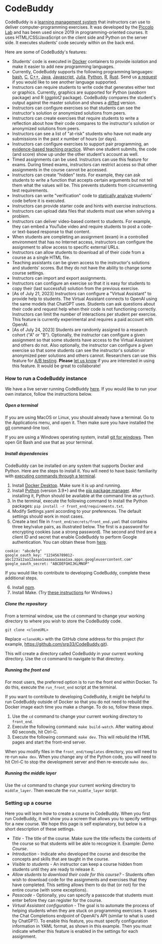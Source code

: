 # CodeBuddy

CodeBuddy is a [learning management system](https://en.wikipedia.org/wiki/Learning_management_system) that instructors can use to deliver computer-programming exercises. It was developed by the [Piccolo Lab](https://piccolo.byu.edu) and has been used since 2019 in programming-oriented courses. It uses HTML/CSS/JavaScript on the client side and Python on the server side. It executes students' code securely within  on the back end. 

Here are some of CodeBuddy's features:

* Students' code is executed in [Docker](https://www.docker.com) containers to provide isolation and make it easier to add new programming languages.
* Currently, CodeBuddy supports the following programming languages: [bash](https://en.wikipedia.org/wiki/Bash_(Unix_shell)), [C](https://en.wikipedia.org/wiki/C_(programming_language)), [C++](https://en.wikipedia.org/wiki/C%2B%2B), [Java](https://en.wikipedia.org/wiki/Java_(programming_language)),  [Javascript](https://en.wikipedia.org/wiki/JavaScript), [Julia](https://en.wikipedia.org/wiki/Julia_(programming_language)), [Python](https://www.python.org), [R](https://www.r-project.org), [Rust](https://www.rust-lang.org/). Send us [a request](https://github.com/srp33/CodeBuddy/issues) if you would like to see another language supported.
* Instructors can require students to write code that generates either text or graphics. Currently, graphics are supported for Python (*seaborn* package) and R (*ggplot2* package). CodeBuddy compares the student's output against the master solution and shows a [diffed](https://en.wikipedia.org/wiki/File_comparison) version.
* Instructors can configure exercises so that students can see the instructor's solution or anonymized solutions from peers.
* Instructors can create exercises that require students to write a reflection about how their code compares to the instructor's solution or anonymized solutions from peers.
* Instructors can see a list of "at-risk" students who have not made any submissions in the past *x* number of hours (or days).
* Instructors can configure exercises to support pair programming, an [evidence-based teaching practice](https://dl.acm.org/doi/10.1145/1921607.1921609). When one student submits, the code (and score) show up under the other student's account as well.
* Timed assignments can be used. Instructors can use this feature for exams. During timed exams, instructors can restrict access so that other assignments in the course cannot be accessed.
* Instructors can create "hidden" tests. For example, they can ask students to write a function that accepts certain arguments but not tell them what the values will be. This prevents students from circumventing test requirements.
* Instructors can write "verification" code to [statically analyze](https://en.wikipedia.org/wiki/Static_program_analysis) students' code before it is executed.
* Instructors can provide starter code and hints with exercise instructions.
* Instructors can upload data files that students must use when solving a problem.
* Instructors can deliver video-based content to students. For example, they can embed a YouTube video and require students to post a code- or text-based response to that content.
* When students are completing an assignment (exam) in a controlled environment that has no Internet access, instructors can configure the assignment to allow access to specific external URLs.
* Instructors can allow students to download all of their code from a course as a single HTML file.
* Teaching assistants can be given access to the instructor's solutions and students' scores. But they do not have the ability to change some course settings.
* Instructors can import and export assignments.
* Instructors can configure an exercise so that it is easy for students to copy their (last successful) solution from the previous exercise.
* [As of July 21, 2023] Instructors can configure a "Virtual Assistant" to provide help to students. The Virtual Assistant connects to OpenAI using the same models that ChatGPT uses. Students can ask questions about their code and request help when their code is not functioning correctly. Instructors can limit the number of interactions per student per exercise. This feature is currently experimental and requires a paid account with OpenAI.
* [As of July 24, 2023] Students are randomly assigned to a research cohort ("A" or "B"). Optionally, the instructor can configure a given assignment so that some students have access to the Virtual Assistant and others do not. Also optionally, the instructor can configure a given exercise so that some students can see the instructor's solution or anonymized peer solutions and others cannot. Researchers can use this feature for [A/B testing](https://en.wikipedia.org/wiki/A%2FB_testing). **Please** [let us know](https://codebuddy.byu.edu/static/contact_us.html) if you are interested in using this feature. It would be great to collaborate!

### How to run a CodeBuddy instance

We have a live server running CodeBuddy [here](https://codebuddy.byu.edu). If you would like to run your own instance, follow the instructions below.

##### Open a terminal

If you are using MacOS or Linux, you should already have a terminal. Go to the Applications menu, and open it. Then make sure you have installed the [git](https://git-scm.com/book/en/v2/Getting-Started-Installing-Git) command-line tool.

If you are using a Windows operating system, install [git for windows](https://gitforwindows.org). Then open Git Bash and use that as your terminal.

##### Install dependencies

CodeBuddy can be installed on any system that supports Docker and Python. Here are the steps to install it. You will need to have basic familiarity with [executing commands through a terminal](https://www.freecodecamp.org/news/command-line-for-beginners).

1. Install [Docker Desktop](https://docs.docker.com/engine/install). Make sure it is up and running.
2. Install [Python](https://www.python.org/downloads) (version 3.9+) and the [pip package manager](https://pip.pypa.io/en/stable/installation). After installing it, Python should be available at the command line as `python3`.
3. In the terminal, execute the following command to install the Python packages: `pip install -r front_end/requirements.txt`.
4. Modify Settings.yaml according to your preferences. The default settings should work in most cases.
5. Create a text file in `front_end/secrets/front_end.yaml` that contains three key/value pairs, as illustrated below. The first is a password for encrypting cookies (use a strong password). The second and third are a client ID and secret that enable CodeBuddy to perform Google authentication. You can obtain these from [here](https://console.developers.google.com).

```
cookie: "abcdefg"
google_oauth_key: "123456789012-abc123a12aa12aaaa1aaaaa1aaaa1aa.apps.googleusercontent.com"
google_oauth_secret: "ABCDEFGHIJKLMNOP"
```

If you would like to contribute to developing CodeBuddy, complete these additional steps.

6. Install [npm](https://docs.npmjs.com/downloading-and-installing-node-js-and-npm).
7. Install Make. (Try [these instructions](https://stackoverflow.com/questions/66525016/how-to-run-make-command-in-gitbash-in-windows) for Windows.)

##### Clone the repository

From a terminal window, use the `cd` command to change your working directory to where you wish to store the CodeBuddy code.

```
git clone <cloneURL>
```

Replace `<cloneURL>` with the GitHub clone address for this project (for example, https://github.com/srp33/CodeBuddy.git).

This will create a directory called CodeBuddy in your current working directory. Use the `cd` command to navigate to that directory.

##### Running the front end

For most users, the preferred option is to run the front end within Docker. To do this, execute the `run_front_end` script at the terminal.

If you want to contribute to developing CodeBuddy, it might be helpful to run CodeBuddy outside of Docker so that you do not need to rebuild the Docker image each time you make a change. To do so, follow these steps.

1. Use the `cd` command to change your current working directory to `front_end`.
2. Execute the following command: `make build-watch`. After waiting about 60 seconds, hit Ctrl-C.
3. Execute the following command: `make dev`. This will rebuild the HTML pages and start the front-end server.

When you modify files in the `front_end/templates` directory, you will need to re-run `make dev`. When you change any of the Python code, you will need to hit Ctrl-C to stop the development server and then re-execute `make dev`.

##### Running the middle layer

Use the `cd` command to change your current working directory to `middle_layer`. Then execute the `run_middle_layer` script.

### Setting up a course

Here you will learn how to create a course in CodeBuddy. When you first run CodeBuddy, it will show you a screen that allows you to specify settings for a new course. We hope this page is self explanatory, but below is a short description of these settings.

* *Title* - The title of the course. Make sure the title reflects the contents of the course so that students will be able to recognize it. Example: *Demo Course*.
* *Introduction* - Indicate who developed the course and describe the concepts and skills that are taught in the course.
* *Visible to students* - An instructor can keep a course hidden from students until they are ready to release it.
* *Allow students to download their code for this course?* - Students often wish to download code for the assignments and exercises that they have completed. This setting allows them to do that (or not) for the entire course (with some exceptions).
* *Passcode* - Optionally, you can specify a passcode that students must enter before they can register for the course.
* *Virtual Assistant configuration* - 
The goal is to automate the process of helping students when they are stuck on programming exercises. It uses the Chat Completions endpoint of OpenAI's API (similar to what is used by ChatGPT). To enable this feature, you must specify configuration information in YAML format, as shown in this example. Then you must indicate whether this feature is enabled in the settings for each assignment.